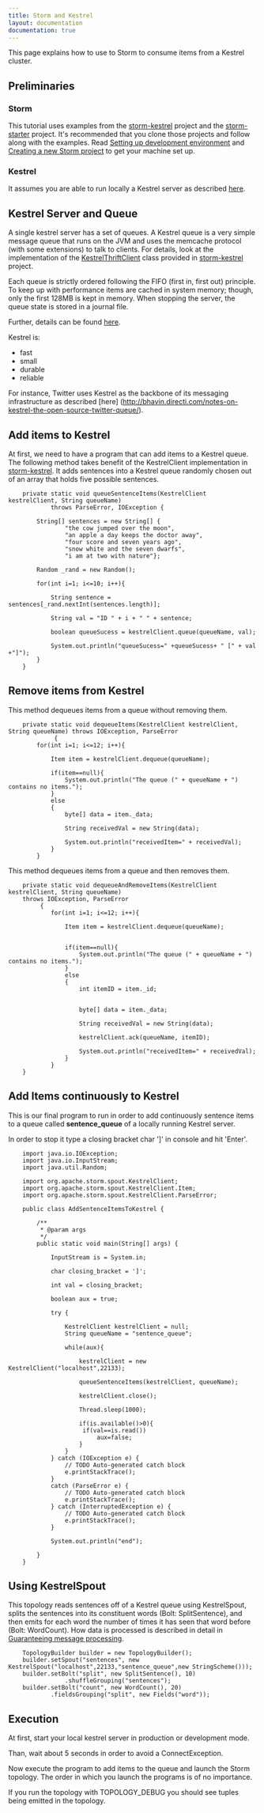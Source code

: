 ```yaml
---
title: Storm and Kestrel
layout: documentation
documentation: true
---
```

This page explains how to use to Storm to consume items from a Kestrel cluster.

## Preliminaries
### Storm
This tutorial uses examples from the [storm-kestrel](https://github.com/nathanmarz/storm-kestrel) project and the [storm-starter](http://github.com/apache/storm/blob/master/examples/storm-starter) project. It's recommended that you clone those projects and follow along with the examples. Read [Setting up development environment](Setting-up-development-environment.html) and [Creating a new Storm project](Creating-a-new-Storm-project.html) to get your machine set up.
### Kestrel
It assumes you are able to run locally a Kestrel server as described [here](https://github.com/nathanmarz/storm-kestrel).

## Kestrel Server and Queue
A single kestrel server has a set of queues. A Kestrel queue is a very simple message queue that runs on the JVM and uses the memcache protocol (with some extensions) to talk to clients. For details, look at the implementation of the [KestrelThriftClient](https://github.com/nathanmarz/storm-kestrel/blob/master/src/jvm/backtype/storm/spout/KestrelThriftClient.java) class provided in [storm-kestrel](https://github.com/nathanmarz/storm-kestrel) project.

Each queue is strictly ordered following the FIFO (first in, first out) principle. To keep up with performance items are cached in system memory; though, only the first 128MB is kept in memory. When stopping the server, the queue state is stored in a journal file.

Further, details can be found [here](https://github.com/nathanmarz/kestrel/blob/master/docs/guide.md).

Kestrel is:
* fast
* small
* durable
* reliable

For instance, Twitter uses Kestrel as the backbone of its messaging infrastructure as described [here] (http://bhavin.directi.com/notes-on-kestrel-the-open-source-twitter-queue/).

## Add items to Kestrel
At first, we need to have a program that can add items to a Kestrel queue. The following method takes benefit of the KestrelClient implementation in [storm-kestrel](https://github.com/nathanmarz/storm-kestrel). It adds sentences into a Kestrel queue randomly chosen out of an array that holds five possible sentences.

```
    private static void queueSentenceItems(KestrelClient kestrelClient, String queueName)
			throws ParseError, IOException {

		String[] sentences = new String[] {
	            "the cow jumped over the moon",
	            "an apple a day keeps the doctor away",
	            "four score and seven years ago",
	            "snow white and the seven dwarfs",
	            "i am at two with nature"};

		Random _rand = new Random();

		for(int i=1; i<=10; i++){

			String sentence = sentences[_rand.nextInt(sentences.length)];

			String val = "ID " + i + " " + sentence;

			boolean queueSucess = kestrelClient.queue(queueName, val);

			System.out.println("queueSucess=" +queueSucess+ " [" + val +"]");
		}
	}
```

## Remove items from Kestrel

This method dequeues items from a queue without removing them.
```
    private static void dequeueItems(KestrelClient kestrelClient, String queueName) throws IOException, ParseError
			 {
		for(int i=1; i<=12; i++){

			Item item = kestrelClient.dequeue(queueName);

			if(item==null){
				System.out.println("The queue (" + queueName + ") contains no items.");
			}
			else
			{
				byte[] data = item._data;

				String receivedVal = new String(data);

				System.out.println("receivedItem=" + receivedVal);
			}
		}
```

This method dequeues items from a queue and then removes them.
```
    private static void dequeueAndRemoveItems(KestrelClient kestrelClient, String queueName)
    throws IOException, ParseError
		 {
			for(int i=1; i<=12; i++){

				Item item = kestrelClient.dequeue(queueName);


				if(item==null){
					System.out.println("The queue (" + queueName + ") contains no items.");
				}
				else
				{
					int itemID = item._id;


					byte[] data = item._data;

					String receivedVal = new String(data);

					kestrelClient.ack(queueName, itemID);

					System.out.println("receivedItem=" + receivedVal);
				}
			}
	}
```

## Add Items continuously to Kestrel

This is our final program to run in order to add continuously sentence items to a queue called **sentence_queue** of a locally running Kestrel server.

In order to stop it type a closing bracket char ']' in console and hit 'Enter'.

```
    import java.io.IOException;
    import java.io.InputStream;
    import java.util.Random;

    import org.apache.storm.spout.KestrelClient;
    import org.apache.storm.spout.KestrelClient.Item;
    import org.apache.storm.spout.KestrelClient.ParseError;

    public class AddSentenceItemsToKestrel {

    	/**
    	 * @param args
    	 */
    	public static void main(String[] args) {

    		InputStream is = System.in;

			char closing_bracket = ']';

			int val = closing_bracket;

			boolean aux = true;

			try {

				KestrelClient kestrelClient = null;
				String queueName = "sentence_queue";

				while(aux){

					kestrelClient = new KestrelClient("localhost",22133);

					queueSentenceItems(kestrelClient, queueName);

					kestrelClient.close();

					Thread.sleep(1000);

					if(is.available()>0){
					 if(val==is.read())
						 aux=false;
					}
				}
			} catch (IOException e) {
				// TODO Auto-generated catch block
				e.printStackTrace();
			}
			catch (ParseError e) {
				// TODO Auto-generated catch block
				e.printStackTrace();
			} catch (InterruptedException e) {
				// TODO Auto-generated catch block
				e.printStackTrace();
			}

			System.out.println("end");

	    }
	}
```
## Using KestrelSpout

This topology reads sentences off of a Kestrel queue using KestrelSpout, splits the sentences into its constituent words (Bolt: SplitSentence), and then emits for each word the number of times it has seen that word before (Bolt: WordCount). How data is processed is described in detail in [Guaranteeing message processing](Guaranteeing-message-processing.html).

```
    TopologyBuilder builder = new TopologyBuilder();
    builder.setSpout("sentences", new KestrelSpout("localhost",22133,"sentence_queue",new StringScheme()));
    builder.setBolt("split", new SplitSentence(), 10)
    	        .shuffleGrouping("sentences");
    builder.setBolt("count", new WordCount(), 20)
	        .fieldsGrouping("split", new Fields("word"));
```

## Execution

At first, start your local kestrel server in production or development mode.

Than, wait about 5 seconds in order to avoid a ConnectException.

Now execute the program to add items to the queue and launch the Storm topology. The order in which you launch the programs is of no importance.

If you run the topology with TOPOLOGY_DEBUG you should see tuples being emitted in the topology.
